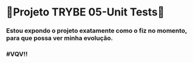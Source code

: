 # :construction:Projeto TRYBE 05-Unit Tests:construction:

### Estou expondo o projeto exatamente como o fiz no momento, para que possa ver minha evolução.

### #VQV!!
